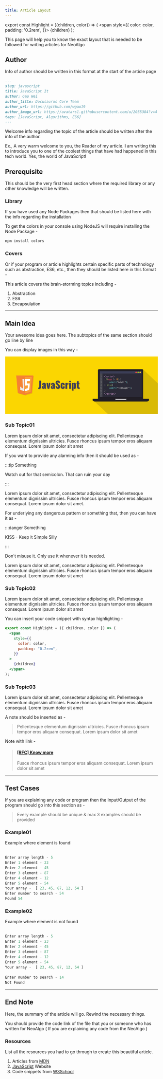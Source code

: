 ```yaml
---
title: Article Layout
---
```


export const Highlight = ({children, color}) => (
<span
style={{
      color: color,
      padding: '0.2rem',
    }}>
{children}
</span>
);

This page will help you to know the exact layout that is needed to be followed for writing articles for <Highlight color="#1877F2">NeoAlgo</Highlight>

## Author

Info of author should be written in this format at the start of the article page

```md
---
slug: javascript
title: JavaScript It
author: Gao Wei
author_title: Docusaurus Core Team
author_url: https://github.com/wgao19
author_image_url: https://avatars1.githubusercontent.com/u/2055384?v=4
tags: [JavaScript, Algorithms, ES6]
---
```

Welcome info regarding the topic of the article should be written after the info of the author.

Ex., A very warm welcome to you, the Reader of my article. I am writing this to introduce you to one of the coolest things that have had happened in this tech world. Yes, the world of JavaScript!

## Prerequisite

This should be the very first head section where the required library or any other knowledge will be written.

### Library

If you have used any Node Packages then that should be listed here with the info regarding the installation

To get the colors in your console using NodeJS will require installing the Node Package -

```JavaScript
npm install colors
```

### Covers

Or if your program or article highlights certain specific parts of technology such as abstraction, ES6, etc., then they should be listed here in this format -

This article covers the brain-storming topics including -

1. Abstraction
2. ES6
3. Encapsulation

<hr />

## Main Idea

Your awesome idea goes here. The subtopics of the same section should go line by line

You can display images in this way -

![Docusaurus logo](../static/img/js.png)

### Sub Topic01

Lorem ipsum dolor sit amet, consectetur adipiscing elit. Pellentesque elementum dignissim ultricies. Fusce rhoncus ipsum tempor eros aliquam consequat. Lorem ipsum dolor sit amet

If you want to provide any alarming info then it should be used as -

:::tip Something

Watch out for that semicolon. That can ruin your day

:::

Lorem ipsum dolor sit amet, consectetur adipiscing elit. Pellentesque elementum dignissim ultricies. Fusce rhoncus ipsum tempor eros aliquam consequat. Lorem ipsum dolor sit amet.

For underlying any dangerous pattern or something that, then you can have it as -

:::danger Something

KISS - Keep it Simple Silly

:::

Don't misuse it. Only use it whenever it is needed.

Lorem ipsum dolor sit amet, consectetur adipiscing elit. Pellentesque elementum dignissim ultricies. Fusce rhoncus ipsum tempor eros aliquam consequat. Lorem ipsum dolor sit amet

### Sub Topic02

Lorem ipsum dolor sit amet, consectetur adipiscing elit. Pellentesque elementum dignissim ultricies. Fusce rhoncus ipsum tempor eros aliquam consequat. Lorem ipsum dolor sit amet

You can insert your code snippet with syntax highlighting -

```jsx
export const Highlight = ({ children, color }) => (
  <span
    style={{
      color: color,
      padding: "0.2rem",
    }}
  >
    {children}
  </span>
);
```

### Sub Topic03

Lorem ipsum dolor sit amet, consectetur adipiscing elit. Pellentesque elementum dignissim ultricies. Fusce rhoncus ipsum tempor eros aliquam consequat. Lorem ipsum dolor sit amet

A note should be inserted as -

<blockquote><p> Pellentesque elementum dignissim ultricies. Fusce rhoncus ipsum tempor eros aliquam consequat. Lorem ipsum dolor sit amet</p></blockquote>

Note with link -

<blockquote><h4><a href="https://github.com/facebook/docusaurus">[RFC] Know more </a></h4><p>Fusce rhoncus ipsum tempor eros aliquam consequat. Lorem ipsum dolor sit amet</p></blockquote>

<hr />

## Test Cases

If you are explaining any code or program then the Input/Output of the program should go into this section as -

> Every example should be unique & max 3 examples should be provided

### Example01

Example where element is found

```javaScript

Enter array length - 5
Enter 1 element - 23
Enter 2 element - 45
Enter 3 element - 87
Enter 4 element - 12
Enter 5 element - 54
Your array -  [ 23, 45, 87, 12, 54 ]
Enter number to search - 54
Found 54

```

### Example02

Example where element is not found

```javaScript

Enter array length - 5
Enter 1 element - 23
Enter 2 element - 45
Enter 3 element - 87
Enter 4 element - 12
Enter 5 element - 54
Your array -  [ 23, 45, 87, 12, 54 ]

Enter number to search - 14
Not Found

```

<hr />

## End Note

Here, the summary of the article will go. Rewind the necessary things.

You should provide the code link of the file that you or someone who has written for NeoAlgo ( If you are explaining any code from the NeoAlgo )

### Resources

List all the resources you had to go through to create this beautiful article.

1. Articles from [MDN](https://developer.mozilla.org/en-US/)
2. [JavaScript](https://www.javascript.com/) Website
3. Code snippets from [W3School](https://www.w3schools.com/)

